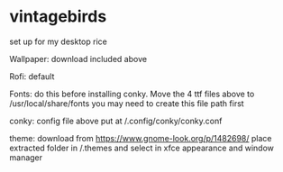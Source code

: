 # vintagebirds
set up for my desktop rice

Wallpaper: download included above

Rofi: default

Fonts: do this before installing conky. Move the 4 ttf files above to /usr/local/share/fonts you may need to create this file path first

conky: config file above put at /.config/conky/conky.conf

theme: download from https://www.gnome-look.org/p/1482698/ place extracted folder in /.themes and select in xfce appearance and window manager

